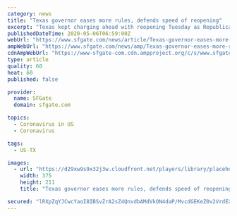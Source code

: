 ```yaml
---
category: news
title: "Texas governor eases more rules, defends speed of reopening"
excerpt: "Texas kept charging ahead with reopening Tuesday as Republican Gov. Greg Abbott gave hair salons permission to return to business alongside restaurants and retailers, and defended the pace of rebooting one of the nation's biggest states as experts warn that going too fast could result in new outbreaks."
publishedDateTime: 2020-05-06T06:59:00Z
webUrl: "https://www.sfgate.com/news/article/Texas-governor-eases-more-rules-defends-speed-of-15248897.php"
ampWebUrl: "https://www.sfgate.com/news/amp/Texas-governor-eases-more-rules-defends-speed-of-15248897.php"
cdnAmpWebUrl: "https://www-sfgate-com.cdn.ampproject.org/c/s/www.sfgate.com/news/amp/Texas-governor-eases-more-rules-defends-speed-of-15248897.php"
type: article
quality: 60
heat: 60
published: false

provider:
  name: SFGate
  domain: sfgate.com

topics:
  - Coronavirus in US
  - Coronavirus

tags:
  - US-TX

images:
  - url: "https://d29xw9s9x32j3w.cloudfront.net/players/library/placeholder.png"
    width: 375
    height: 211
    title: "Texas governor eases more rules, defends speed of reopening"

secured: "lRXpZqYJCwcYaoI8IBSvZrA2sZ4QnvdbAMdVkON4daP/MvcdGEKeZ0v2VrdEXjBaPfbWmCetwvlyluQW6I1+HUEddEAVJMwJI3h1ajy29bflHWN5/gNwUWziP0K3l2k8+Fena1NFbDu5AYfmuJzDqR1/VHcXcLMk9VQut/TtBnozIbYurmyJf9x/zkTB89y1MCGjiIycNJyIwIELIUnq/6gXZ2jd/9YPekr6TuN0GXwcb0Zks4cD4yEAHxen/sQAeOfO/TgNk/YUo51DZ5gsE1yMTVP5BFzchEmBXbXtC3EM8xViPvpDnzocIXLzuS5/V4PPhXS2DpeIUvVfXzGrI/KczBzpHrrsYfdb2ODT8udtRbHvT/Nz1QlkUIlduSz2i940V36LCdQsWrhk+OQgDed+0jCfPoNeWHt+LHYHk3shlWJKY61A0Vx3WrwrH/6boaAKvhIHMRcNzUfVr5QsVdCne8Kwi8LhCSa9mf9j1hU=;ib0wmqUNPBT2e1oHcl2fsw=="
---
```


